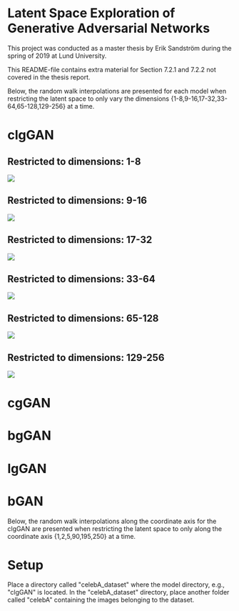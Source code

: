 # Latent Space Exploration of Generative Adversarial Networks
This project was conducted as a master thesis by Erik Sandström during the spring of 2019 at Lund University.

This README-file contains extra material for Section 7.2.1 and 7.2.2 not covered in the thesis report. 

Below, the random walk interpolations are presented for each model when restricting the latent space to only vary the dimensions {1-8,9-16,17-32,33-64,65-128,129-256} at a time. 
# clgGAN
## Restricted to dimensions: 1-8
![](gifs/clgGAN/1-8_5pts_100_50.gif)

## Restricted to dimensions: 9-16
![](gifs/clgGAN/9-16_5pts_100_50.gif)

## Restricted to dimensions: 17-32
![](gifs/clgGAN/17-32_5pts_100_50.gif)

## Restricted to dimensions: 33-64
![](gifs/clgGAN/33-64_5pts_100_50.gif)

## Restricted to dimensions: 65-128
![](gifs/clgGAN/65-128_5pts_100_50.gif)

## Restricted to dimensions: 129-256
![](gifs/clgGAN/129-256_5pts_100_50.gif)

# cgGAN

# bgGAN

# lgGAN

# bGAN

Below, the random walk interpolations along the coordinate axis for the clgGAN are presented when restricting the latent space to only along the coordinate axis {1,2,5,90,195,250} at a time. 

# Setup
Place a directory called "celebA_dataset" where the model directory, e.g., "clgGAN" is located. In the "celebA_dataset" directory, place another folder called "celebA" containing the images belonging to the dataset.
